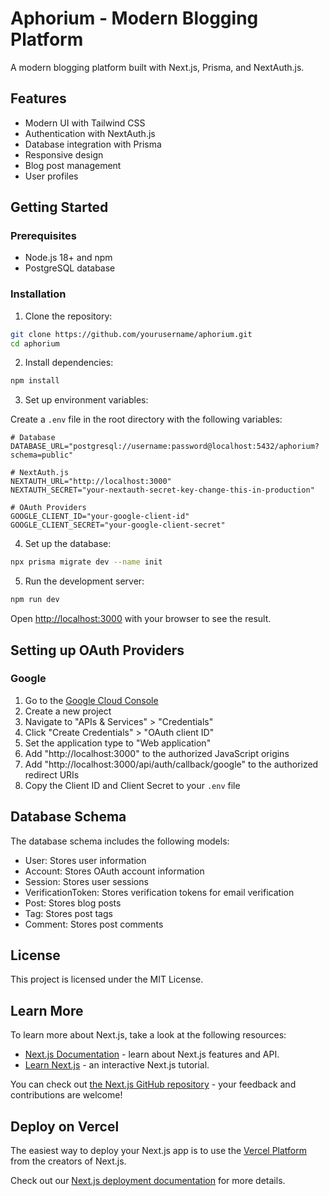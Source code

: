 # Aphorium - Modern Blogging Platform

A modern blogging platform built with Next.js, Prisma, and NextAuth.js.

## Features

- Modern UI with Tailwind CSS
- Authentication with NextAuth.js
- Database integration with Prisma
- Responsive design
- Blog post management
- User profiles

## Getting Started

### Prerequisites

- Node.js 18+ and npm
- PostgreSQL database

### Installation

1. Clone the repository:

```bash
git clone https://github.com/yourusername/aphorium.git
cd aphorium
```

2. Install dependencies:

```bash
npm install
```

3. Set up environment variables:

Create a `.env` file in the root directory with the following variables:

```
# Database
DATABASE_URL="postgresql://username:password@localhost:5432/aphorium?schema=public"

# NextAuth.js
NEXTAUTH_URL="http://localhost:3000"
NEXTAUTH_SECRET="your-nextauth-secret-key-change-this-in-production"

# OAuth Providers
GOOGLE_CLIENT_ID="your-google-client-id"
GOOGLE_CLIENT_SECRET="your-google-client-secret"
```

4. Set up the database:

```bash
npx prisma migrate dev --name init
```

5. Run the development server:

```bash
npm run dev
```

Open [http://localhost:3000](http://localhost:3000) with your browser to see the result.

## Setting up OAuth Providers

### Google

1. Go to the [Google Cloud Console](https://console.cloud.google.com/)
2. Create a new project
3. Navigate to "APIs & Services" > "Credentials"
4. Click "Create Credentials" > "OAuth client ID"
5. Set the application type to "Web application"
6. Add "http://localhost:3000" to the authorized JavaScript origins
7. Add "http://localhost:3000/api/auth/callback/google" to the authorized redirect URIs
8. Copy the Client ID and Client Secret to your `.env` file

## Database Schema

The database schema includes the following models:

- User: Stores user information
- Account: Stores OAuth account information
- Session: Stores user sessions
- VerificationToken: Stores verification tokens for email verification
- Post: Stores blog posts
- Tag: Stores post tags
- Comment: Stores post comments

## License

This project is licensed under the MIT License.

## Learn More

To learn more about Next.js, take a look at the following resources:

- [Next.js Documentation](https://nextjs.org/docs) - learn about Next.js features and API.
- [Learn Next.js](https://nextjs.org/learn) - an interactive Next.js tutorial.

You can check out [the Next.js GitHub repository](https://github.com/vercel/next.js) - your feedback and contributions are welcome!

## Deploy on Vercel

The easiest way to deploy your Next.js app is to use the [Vercel Platform](https://vercel.com/new?utm_medium=default-template&filter=next.js&utm_source=create-next-app&utm_campaign=create-next-app-readme) from the creators of Next.js.

Check out our [Next.js deployment documentation](https://nextjs.org/docs/app/building-your-application/deploying) for more details.
